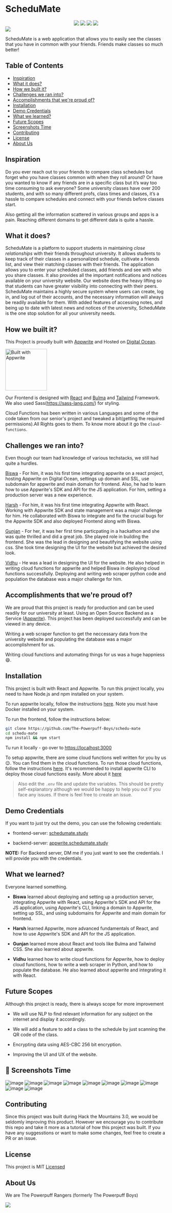 # ScheduMate

<center>
<a href = "https://github.com/The-Powerpuff-Boys/schedu-mate/issues"><img src = https://img.shields.io/github/issues/The-Powerpuff-Boys/schedu-mate></a>
<a href = "https://github.com/The-Powerpuff-Boys/schedu-mate/fork"><img src = https://img.shields.io/github/forks/The-Powerpuff-Boys/schedu-mate></a>
	<a href = "https://github.com/The-Powerpuff-Boys/schedu-mate/stargazers"><img src = https://img.shields.io/github/stars/The-Powerpuff-Boys/schedu-mate></a>
  <a href = "https://github.com/The-Powerpuff-Boys/schedu-mate/blob/master/LICENSE"><img src = https://img.shields.io/github/license/The-Powerpuff-Boys/schedu-mate></a>
  </center>
 <img src ='.github/images/landing.png'>

ScheduMate is a web application that allows you to easily see the classes that you have in common with your friends. Friends make classes so much better!

## Table of Contents

- [Inspiration](#inspiration)
- [What it does?](#what-it-does)
- [How we built it?](#how-we-built-it)
- [Challenges we ran into?](#challenges-we-ran-into)
- [Accomplishments that we're proud of?](#accomplishments-that-were-proud-of)
- [Installation](#installation)
- [Demo Credentials](#demo-credentials)
- [What we learned?](#what-we-learned)
- [Future Scopes](#future-scope)
- [Screenshots Time](#screenshots-time)
- [Contributing](#contributing)
- [License](#license)
- [About Us](#about-us)

## Inspiration

Do you ever reach out to your friends to compare class schedules but forget who you have classes common with when they roll around? Or have you wanted to know if any friends are in a specific class but it’s way too time consuming to ask everyone? Some university classes have over 200 students, and with so many different profs, class times and classes, it’s a hassle to compare schedules and connect with your friends before classes start.

Also getting all the information scattered in various groups and apps is a pain. Reaching different domains to get different data is quite a hassle.

## What it does?

ScheduMate is a platform to support students in maintaining _close relationships_ with their friends throughout university. It allows students to keep track of their classes in a personalized schedule, cultivate a friends list, and view their matching classes with their friends. The application allows you to enter your scheduled classes, add friends and see with who you share classes. It also provides all the important notifications and notices available on your university website. Our website does the heavy lifting so that students can have greater visibility into connecting with their peers. ScheduMate maintains a highly secure system where users can create, log in, and log out of their accounts, and the necessary information will always be readily available for them. With added features of accessing notes, and being up to date with latest news and notices of the university, ScheduMate is
the one stop solution for all your university needs.

## How we built it?

This Project is proudly built with [Appwrite](https://appwrite.io/) and Hosted on [Digital Ocean](https://www.digitalocean.com/).

<!-- 'Made with Appwrite' badge -->
<a href="https://appwrite.io/" target="_blank" style=";right: 18px;bottom: 18px;z-index: 999;">
  <img style="width: 130px;" src="https://appwrite.io/images-ee/press/badge-pink-box.svg" alt="Built with Appwrite">
</a>

Our Frontend is designed with [React](https://reactjs.org/) and [Bulma](https://bulma.io/) and [Tailwind](https://tailwindcss.com/) Framework. We also used Sass(https://sass-lang.com/) for styling.

Cloud Functions has been written in various Languages and some of the code taken from our senior's project and tweaked a bit(getting the required permissions).All Rights goes to them. To know more about it go the `cloud-functions`.

## Challenges we ran into?

Even though our team had knowledge of various techstacks, we still had quite a hurdles.

[Biswa](https://github.com/2002Bishwajeet) - For him, it was his first time integrating appwrite on a react project, hosting Appwrite on Digital Ocean, settings up domain and SSL, use subdomain for appwrite and main domain for frontend. Also, he had to learn how to use Appwrite's SDK and API for the JS application. For him, setting a production server was a new experience.

[Harsh](https://github.com/harshsH-28) - For him, it was his first time integrating Appwrite with React. Working with Appwrite SDK and state management was a major challenge for him. He collaborated with Biswa to integrate and fix the crucial bugs for the Appwrite SDK and also deployed Frontend along with Biswa.

[Gunjan](https://github.com/GunjanGupta26) - For her, it was her first time particpating in a hackathon and she was quite thrilled and did a great job. She played role in building the frontend. She was the lead in designing and beautifying the website using css. She took time designing the UI for the website but achieved the desired look.

[Vidhu](https://github.com/Kranium2002) - He was a lead in designing the UI for the website. He also helped in writing cloud functions for appwrite and helped Biswa in deploying cloud functions successfully. Deploying and writing web scraper python code and population the database was a major challenge for him.

## Accomplishments that we're proud of?

We are proud that this project is ready for production and can be used readily for our university at least. Using an Open Source Backend as a Service ([Appwrite](https://appwrite.io/)). This project has been deployed successfully and can be viewed in any device.

Writing a web scraper function to get the neccessary data from the university website and populating the database was a major accomplishment for us.

Writing cloud functions and automating things for us was a huge happniess😄.

## Installation

This project is built with React and Appwrite. To run this project locally, you need to have Node.js and npm installed on your system.

To run appwrite locally, follow the instructions [here](https://appwrite.io/docs/installation). Note you must have Docker installed on your system.

To run the frontend, follow the instructions below:

```bash
git clone https://github.com/The-Powerpuff-Boys/schedu-mate
cd schedu-mate
npm install && npm start
```

Tu run it locally - go over to [https://localhost:3000](https://localhost:3000)

To setup appwrite, there are some cloud functions well written for you by us😉. You can find them in the cloud functions. To run those cloud functions, follow the instructions [here](https://appwrite.io/docs/functions).
It's recommended to install appwrite CLI to deploy those cloud functions easily. More about it [here](https://appwrite.io/docs/command-line)

> Also edit the `.env` file and update the variables. This should be pretty self-explanatory although we would be happy to help you out if you face any issues. If there is feel free to create an issue.

## Demo Credentials

If you want to just try out the demo, you can use the following credentials:

- frontend-server: [schedumate.study](https://schedumate.study)

- backend-server: [appwrite.schedumate.study](https://appwrite.schedumate.study)

**NOTE:** For Backend server, DM me if you just want to see the credentials. I will provide you with the credentials.

## What we learned?

Everyone learned something.

- **Biswa** learned about deploying and setting up a production server, integrating Appwrite with React, using Appwrite's SDK and API for the JS application, using Appwrite's CLI, linking a domain to Appwrite, setting up SSL, and using subdomains for Appwrite and main domain for frontend.

- **Harsh** learned Appwrite, more advanced fundamentals of React, and how to use Appwrite's SDK and API for the JS application.

- **Gunjan** learned more about React and tools like Bulma and Tailwind CSS. She also learned about appwrite.

- **Vidhu** learned how to write cloud functions for Appwrite, how to deploy cloud functions, how to write a web scraper in Python, and how to populate the database. He also learned about appwrite and integrating it with React.

## Future Scopes

Although this project is ready, there is always scope for more improvement

- We will use NLP to find relevant information for any subject on the internet and display it accordingly.

- We will add a feature to add a class to the schedule by just scanning the QR code of the class.

- Encrypting data using AES-CBC 256 bit encryption.

- Improving the UI and UX of the website.

## 📸 Screenshots Time
![image](https://user-images.githubusercontent.com/62933155/190900684-ae2c758b-b11a-41b5-9115-f4d2f97845b0.png)
![image](https://user-images.githubusercontent.com/62933155/190900696-c55ab8a1-e2e5-464d-91e9-3d9fde925da7.png)
![image](https://user-images.githubusercontent.com/62933155/190900707-98063c0d-298f-4627-b430-d94b8a265293.png)
![image](https://user-images.githubusercontent.com/62933155/190900721-74c6e97c-7b9b-49dc-a833-88e2305d0aea.png)
![image](https://user-images.githubusercontent.com/62933155/190900730-ce32ab32-8c2b-4203-91dd-c23706b7b7a8.png)
![image](https://user-images.githubusercontent.com/62933155/190900733-e237bfa6-ef4a-4125-8284-025a715e29d4.png)
![image](https://user-images.githubusercontent.com/62933155/190900740-61b1e1bc-83c7-4e06-8e1a-8b7d9e9ab224.png)
![image](https://user-images.githubusercontent.com/62933155/190900752-46d8d49f-5130-4220-9699-f3e7c73ea8d1.png)
![image](https://user-images.githubusercontent.com/62933155/190900759-aa1d5c8e-ada3-4b51-b375-6ae6a12d5dcc.png)
![image](https://user-images.githubusercontent.com/62933155/190900768-805918dd-7079-40ca-868a-bd2f3187184d.png)

## Contributing

Since this project was built during Hack the Mountains 3.0, we would be seldomly improving this product. However we encourage you to contribute this repo and take it more as a tutorial of how this project was built. If you have any suggesstions or want to make some changes, feel free to create a PR or an issue.

## License

This project is MIT [Licensed](./LICENSE)

## About Us

We are The Powerpuff Rangers (formerly The Powerpuff Boys)

<img src = '.github/images/powerpuff.png'>
